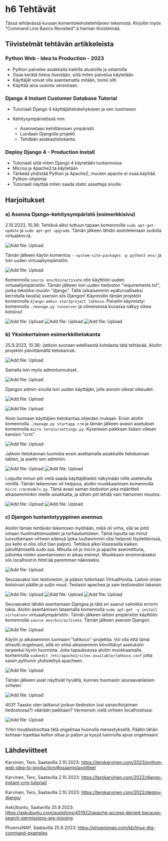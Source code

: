 # h6 Tehtävät

Tässä tehtävässä kuvaan komentokehotetehtävien tekemistä. Kirjoitin myös "Command Line Basics Revisited":ä hieman tiivistelmää.

## Tiivistelmät tehtävän artikkeleista

###  Python Web - Idea to Production - 2023

- Python palvelee asiakkaita kaikilla alustoilla ja selaimilla
- Osaa kerätä tietoa itsestään, siitä miten palvelua käytetään
- Käyttäjät voivat olla asentamatta mitään, toimii silti
- Käyttää aina uusinta versiotaan.


###  Django 4 Instant Customer Database Tutorial

- Tutoriaali Django 4 käyttäjätietokehykseen ja sen luomiseen

- Kehitysympäristössä mm.
  - Asennetaan  kehittämisen ympäristö
  - Luodaan Djangolla projekti
  - Tehdään asiakastietokanta


###  Deploy Django 4 - Production Install

- Tutoriaali siitä miten Django 4 käytetään tuotannossa
- Microa ja Apache2:ta käytetään
- Tärkeää yhdistää Python ja Apache2, muuten apache ei osaa käyttää Python-ohjelmia
- Tutoriaali näyttää miten saada static assetteja sivulle.
  



## Harjoitukset

### a) Asenna Django-kehitysympäristö (esimerkkisivu)

2.10.2023, 10.36:
Tehtävä alkoi tuttuun tapaan komennoilla `sudo apt-get-update` ja `sudo apt-get upgrade`. Tämän jälkeen lähdin asentelemaan sudolla virtualenv:iä.

![Add file: Upload](a1Virtual.png)

Tämän jälkeen käytin komentoa `--system-site-packages -p python3 env/` ja loin uuden virtuaaliympäristön.

![Add file: Upload](a2Activate.png)

Komennolla `source env/bin/activate` otin käyttöön uuden virtuaaliympäristön. Tämän jälkeen loin uuden tiedoston "requirements.txt", jonka tekstiksi muutin "django". Tällä (aikaisemmin epäturvalliseksi kerrotulla tavalla) asensin siis Djangon!
Käynnistin tämän projektin komennolla `django-admin startproject tahkoco`. Palvelin käynnistyi komennolla `./manage.py runserver` ja viimeisessä kuvassa näkyy oikea kotisivu!

![Add file: Upload](a3DjangoInstalled.png)
![Add file: Upload](a4Installed.png)
![Add file: Upload](a5Congraz.png)



### b) Yksinkertainen esimerkkitietokanta

25.9.2023, 10.36:
Jatkoin suoraan edellisestä kohdasta tätä tehtävää. Aloitin projektin päivittämällä tietokannat.

![Add file: Upload](b1Migrate.png)


Samalla loin myös admintunnukset.

![Add file: Upload](b2Admin.png)


Djangon admin-sivulla loin uuden käyttäjän, jolle annoin oikeat oikeudet.

![Add file: Upload](b3AdminToimii.png)

![Add file: Upload](b4Superuser.png)


Aloin luomaan käyttäjien tietokantaa ohjeiden mukaan. Ensin aloitin komennolla `./manage.py startapp crm` ja tämän jälkeen avasin asetukset komennolla `micro teroco/settings.py`. Kyseiseen paikkaan lisäsin oikean kansion "crm".

![Add file: Upload](b5crm.png)


Jatkoin tietokannan luomista ensin asettamalla asiakkaille tietokannan tablen, ja asetin sen adminiin.

![Add file: Upload](b6Database.png)
![Add file: Upload](b7DatabaseAdmin.png)

Loipulta minun piti vielä saada käyttäjätiedot näkymään niille asetetuilla nimillä. Tämän tekeminen oli helppoa, aloitin muokkaamisen komennolla `micro crm/models.py`. Tämä avasi saman tiedoston joka määritteli 
aikaisemminkin meille asiakkaita, ja siihen piti tehdä vain hienoinen muutos. 

![Add file: Upload](b8Customers.png)
![Add file: Upload](b8CustomersNimi.png)




### c) Djangon tuotantotyyppinen asennus

Aloitin tämän tehtävän tekemisen myöhään, mikä oli virhe, silä se johti omaan huolimattomuuteen ja turhautumiseen. Tämä lopulta sai minut luovuttamaan virheen edessä (joka luultavimmin olisi helposti löydettävissä, jos kello ei olisi ollut liian paljon).
Tehtävä alkoi klassisella kaiken päivittämisellä sudo:ssa. Minulla oli jo micro ja apache asennettuna, jolloinka niiden asentamiseen ei aikaa mennyt. Muokkasin ensimmäiseksi siis localhost:in html:ää paremman näkoiseksi.

![Add file: Upload](c1Alku.png)

Seuraavaksi loin testiviestin, ja pääsin tutkimaan VirtualHostia. Laitoin oman kotisivuni päälle ja suljin muut. Testasin apachea ja sain testiviestini takaisin.

![Add file: Upload](c2Samaa.png)
![Add file: Upload](c3VirtualHost.png)
![Add file: Upload](c4Statically.png)


Seuraavaksi lähdin asentamaan Djangoa ja tätä en saanut valmiiksi errorin takia. Aloitin asentamisen lataamalla komennolla `sudo apt-get -y install virtualenv` virtuaaliympäristön. 
Tämän jälkeen laitoin ympäristön käyttöön komennolla `source env/bin/activate`. Tämän jälkeen asensin Djangon.

![Add file: Upload](c5eteenpäin.png)


Käytin jo aikaisemmin luomaani "tahkoco"-projektia. Voi olla että tämä aiheutti ongelmani, sillä en ehkä aikaisemmin kiinnittänyt asetuksiin tarpeeksi hyvin huomiota. Joka tapauksessa aloitin 
muokkaamalla komennolla `sudoedit /etc/apache2/sites-available/tahkoco.conf` jotta saisin pythonin yhdistettyä apacheen.

![Add file: Upload](c6SudoEdit.png)


Tämän jälkeen asiat näyttivät hyvältä, kunnes huomasin seuraavanlaisen virheen:

![Add file: Upload](c7Hmmmm.png)


403? Taasko olen laittanut jonkun tiedoston (vai sanan/kirjaimen tiedostossa?) väärään paikkaan? Varmensin vielä virheen localhostissa:

![Add file: Upload](c8Damn.png)


Yritin troubleshoottaa tätä ongelmaa huonolla menestyksellä. Päätin tähän kohtaan lopettaa kellon oltua jo paljon ja kysyä luennolla apua ongelmaani.



## Lähdeviitteet

Karvinen, Tero, Saatavilla 2.10.2023: https://terokarvinen.com/2023/python-web-idea-to-production/#osaamistavoitteet

Karvinen, Tero, Saatavilla 2.10.2023: https://terokarvinen.com/2022/django-instant-crm-tutorial/

Karvinen, Tero, Saatavilla 2.10.2023: https://terokarvinen.com/2022/deploy-django/

AskUbuntu, Saatavilla 25.9.2023: https://askubuntu.com/questions/451922/apache-access-denied-because-search-permissions-are-missing

PhoenixNAP, Saatavilla 25.9.2023: https://phoenixnap.com/kb/linux-dig-command-examples
